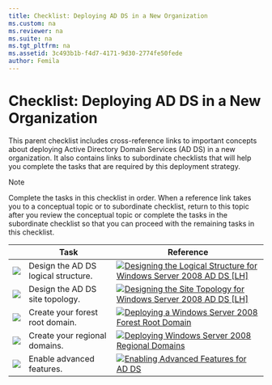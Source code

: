 ```yaml
---
title: Checklist: Deploying AD DS in a New Organization
ms.custom: na
ms.reviewer: na
ms.suite: na
ms.tgt_pltfrm: na
ms.assetid: 3c493b1b-f4d7-4171-9d30-2774fe50fede
author: Femila
---
```

# Checklist: Deploying AD DS in a New Organization
This parent checklist includes cross-reference links to important concepts about deploying Active Directory Domain Services (AD DS) in a new organization. It also contains links to subordinate checklists that will help you complete the tasks that are required by this deployment strategy.  
  
> [!NOTE]  
> Complete the tasks in this checklist in order. When a reference link takes you to a conceptual topic or to subordinate checklist, return to this topic after you review the conceptual topic or complete the tasks in the subordinate checklist so that you can proceed with the remaining tasks in this checklist.  
  
||Task|Reference|  
|-|--------|-------------|  
|![](media/4d269a30-a873-45c5-87de-30ee6558e7b0.gif)|Design the AD DS logical structure.|![](media/faa393df-4856-4431-9eda-4f4e5be72a90.gif)[Designing the Logical Structure for Windows Server 2008 AD DS \[LH\]](assetId:///23d96652-a0d9-4f70-9742-514110c99da6)|  
|![](media/4d269a30-a873-45c5-87de-30ee6558e7b0.gif)|Design the AD DS site topology.|![](media/faa393df-4856-4431-9eda-4f4e5be72a90.gif)[Designing the Site Topology for Windows Server 2008 AD DS \[LH\]](assetId:///e3a6521b-ad89-44b6-a998-c23a923b2689)|  
|![](media/4d269a30-a873-45c5-87de-30ee6558e7b0.gif)|Create your forest root domain.|![](media/faa393df-4856-4431-9eda-4f4e5be72a90.gif)[Deploying a Windows Server 2008 Forest Root Domain](Deploying-a-Windows-Server-2008-Forest-Root-Domain.md)|  
|![](media/4d269a30-a873-45c5-87de-30ee6558e7b0.gif)|Create your regional domains.|![](media/faa393df-4856-4431-9eda-4f4e5be72a90.gif)[Deploying Windows Server 2008 Regional Domains](Deploying-Windows-Server-2008-Regional-Domains.md)|  
|![](media/4d269a30-a873-45c5-87de-30ee6558e7b0.gif)|Enable advanced features.|![](media/faa393df-4856-4431-9eda-4f4e5be72a90.gif)[Enabling Advanced Features for AD DS]()|  
  

